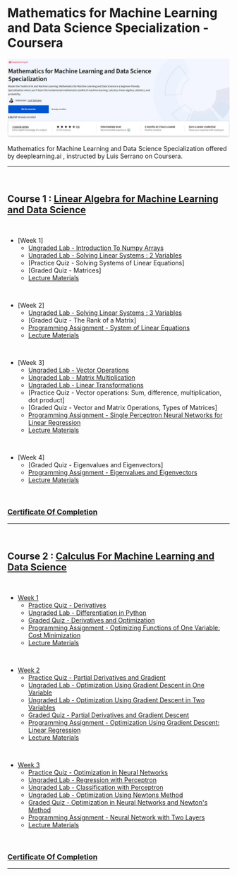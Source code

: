 # Mathematics for Machine Learning and Data Science Specialization - Coursera

![title-banner](https://github.com/LongNk0702/Mathematics-for-ML-and-DS/blob/main/Mathematics%20for%20ML-DS%20Specialization%20Course.jpg)

Mathematics for Machine Learning and Data Science Specialization offered by deeplearning.ai , instructed by Luis Serrano on Coursera.

<hr/>

<br/>

## Course 1 : [Linear Algebra for Machine Learning and Data Science](https://www.coursera.org/learn/machine-learning-linear-algebra)

<br/>

- [Week 1]
  - [Ungraded Lab - Introduction To Numpy Arrays](/C1-Linear-Algebra/Labs/C1_W1_Lab_1_introduction_to_numpy_arrays.ipynb)
  - [Ungraded Lab - Solving Linear Systems : 2 Variables](/C1-Linear-Algebra/Labs/C1_W1_Lab_2_linear_systems_as_matrices.ipynb)
  - [Practice Quiz - Solving Systems of Linear Equations]
  - [Graded Quiz - Matrices]
  - [Lecture Materials](/C1-Linear-Algebra/Slides/C1_W1.pdf)

<br/>

- [Week 2]
  - [Ungraded Lab - Solving Linear Systems : 3 Variables](/C1-Linear-Algebra/Labs/C1_W2_UGL_solving_linear_systems_3_variables.ipynb)
  - [Graded Quiz - The Rank of a Matrix]
  - [Programming Assignment - System of Linear Equations](/C1-Linear-Algebra/Labs/C1_W2_Assignment.ipynb)
  - [Lecture Materials](/C1-Linear-Algebra/Slides/C1_W2.pdf)
<br/>

- [Week 3]
  - [Ungraded Lab - Vector Operations](/C1-Linear-Algebra/Labs/C1W3_UGL_1_vector_operations.ipynb)
  - [Ungraded Lab - Matrix Multiplication](/C1-Linear-Algebra/Labs/C1W3_UGL_2_matrix_multiplication.ipynb)
  - [Ungraded Lab - Linear Transformations](/C1-Linear-Algebra/Labs/C1W3_UGL_3_linear_transformations.ipynb)
  - [Practice Quiz - Vector operations: Sum, difference, multiplication, dot product]
  - [Graded Quiz - Vector and Matrix Operations, Types of Matrices]
  - [Programming Assignment - Single Perceptron Neural Networks for Linear Regression](/C1-Linear-Algebra/Labs/C1W3_Assignment.ipynb)
  - [Lecture Materials](/C1-Linear-Algebra/Slides/C1_W3.pdf)

<br/>

- [Week 4]
  - [Graded Quiz - Eigenvalues and Eigenvectors]
  - [Programming Assignment - Eigenvalues and Eigenvectors](/C1-Linear-Algebra/Labs/C1W4_Assignment.ipynb)
  - [Lecture Materials](/C1-Linear-Algebra/Slides/C1_W4.f)

<br/>

### [Certificate Of Completion](https://coursera.org/share/4dcac0c68e690f1947739cc62143dc78)

<hr/>

<br/>

## Course 2 : [Calculus For Machine Learning and Data Science](https://coursera.org/share/6018086ee45c295c1ac1dee14acaaf57)

<br/>

- [Week 1](/C2/w1/)
  - [Practice Quiz - Derivatives](/C2/w1/pq1/)
  - [Ungraded Lab - Differentiation in Python](/C2/w1/C2_W1_Lab_1_differentiation_in_python.ipynb)
  - [Graded Quiz - Derivatives and Optimization](/C2/w1/q1/)
  - [Programming Assignment - Optimizing Functions of One Variable: Cost Minimization](/C2/w1/C2w1_graded_lab/)
  - [Lecture Materials](/C2/w1/C2w1notes.pdf)

<br/>

- [Week 2](/C2/w2/)
  - [Practice Quiz - Partial Derivatives and Gradient](/C2/w2/pq1/)
  - [Ungraded Lab - Optimization Using Gradient Descent in One Variable](/C2/w2/lab/C2_W2_Lab_1_Optimization_Using_Gradient_Descent_in_One_Variable.ipynb)
  - [Ungraded Lab - Optimization Using Gradient Descent in Two Variables](/C2/w2/lab/C2_W2_Lab_2_Optimization_Using_Gradient_Descent_in_Two_Variables.ipynb)
  - [Graded Quiz - Partial Derivatives and Gradient Descent](/C2/w2/q1/)
  - [Programming Assignment - Optimization Using Gradient Descent: Linear Regression](/C2/w2/C2w2_graded_lab/)
  - [Lecture Materials](/C2/w2/C2w2notes.pdf)

<br/>

- [Week 3](/C2/w3/)
  - [Practice Quiz - Optimization in Neural Networks](/C2/w3/pq1/)
  - [Ungraded Lab - Regression with Perceptron](/C2/w3/lab/C2_W3_Lab_1_Regression_with_Perceptron.ipynb)
  - [Ungraded Lab - Classification with Perceptron](/C2/w3/lab/C2_W3_Lab_2_Classification_with_Perceptron.ipynb)
  - [Ungraded Lab - Optimization Using Newtons Method](/C2/w3/lab/C2_W3_Lab_3_Optimization_Using_Newtons_Method.ipynb)
  - [Graded Quiz - Optimization in Neural Networks and Newton's Method](/C2/w3/q1/)
  - [Programming Assignment - Neural Network with Two Layers](/C2/w3/C2w3_graded_lab/)
  - [Lecture Materials](/C2/w3/C2w3notes.pdf)

<br/>

### [Certificate Of Completion](https://coursera.org/share/58e90937c57874fd92b6f644b4c9e4bf)

<hr/>

<br/>